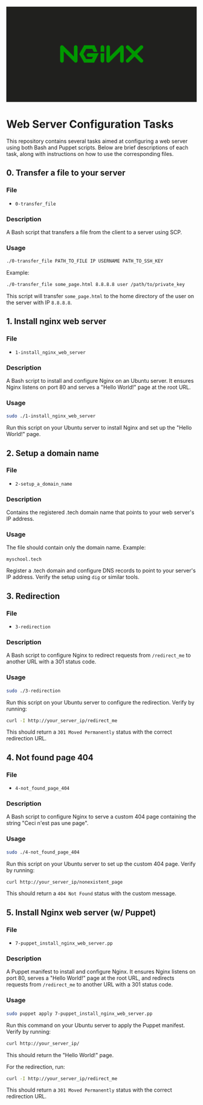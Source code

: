 ![Web Server Configuration](what-is-nginx-1024x512.png)

# Web Server Configuration Tasks

This repository contains several tasks aimed at configuring a web server using both Bash and Puppet scripts. Below are brief descriptions of each task, along with instructions on how to use the corresponding files.

## 0. Transfer a file to your server

### File
- `0-transfer_file`

### Description
A Bash script that transfers a file from the client to a server using SCP.

### Usage
```bash
./0-transfer_file PATH_TO_FILE IP USERNAME PATH_TO_SSH_KEY
```
Example:
```bash
./0-transfer_file some_page.html 8.8.8.8 user /path/to/private_key
```
This script will transfer `some_page.html` to the home directory of the user on the server with IP `8.8.8.8`.

## 1. Install nginx web server

### File
- `1-install_nginx_web_server`

### Description
A Bash script to install and configure Nginx on an Ubuntu server. It ensures Nginx listens on port 80 and serves a "Hello World!" page at the root URL.

### Usage
```bash
sudo ./1-install_nginx_web_server
```
Run this script on your Ubuntu server to install Nginx and set up the "Hello World!" page.

## 2. Setup a domain name

### File
- `2-setup_a_domain_name`

### Description
Contains the registered .tech domain name that points to your web server's IP address.

### Usage
The file should contain only the domain name. Example:
```
myschool.tech
```
Register a .tech domain and configure DNS records to point to your server's IP address. Verify the setup using `dig` or similar tools.

## 3. Redirection

### File
- `3-redirection`

### Description
A Bash script to configure Nginx to redirect requests from `/redirect_me` to another URL with a 301 status code.

### Usage
```bash
sudo ./3-redirection
```
Run this script on your Ubuntu server to configure the redirection. Verify by running:
```bash
curl -I http://your_server_ip/redirect_me
```
This should return a `301 Moved Permanently` status with the correct redirection URL.

## 4. Not found page 404

### File
- `4-not_found_page_404`

### Description
A Bash script to configure Nginx to serve a custom 404 page containing the string "Ceci n'est pas une page".

### Usage
```bash
sudo ./4-not_found_page_404
```
Run this script on your Ubuntu server to set up the custom 404 page. Verify by running:
```bash
curl http://your_server_ip/nonexistent_page
```
This should return a `404 Not Found` status with the custom message.

## 5. Install Nginx web server (w/ Puppet)

### File
- `7-puppet_install_nginx_web_server.pp`

### Description
A Puppet manifest to install and configure Nginx. It ensures Nginx listens on port 80, serves a "Hello World!" page at the root URL, and redirects requests from `/redirect_me` to another URL with a 301 status code.

### Usage
```bash
sudo puppet apply 7-puppet_install_nginx_web_server.pp
```
Run this command on your Ubuntu server to apply the Puppet manifest. Verify by running:
```bash
curl http://your_server_ip/
```
This should return the "Hello World!" page.

For the redirection, run:
```bash
curl -I http://your_server_ip/redirect_me
```
This should return a `301 Moved Permanently` status with the correct redirection URL.

